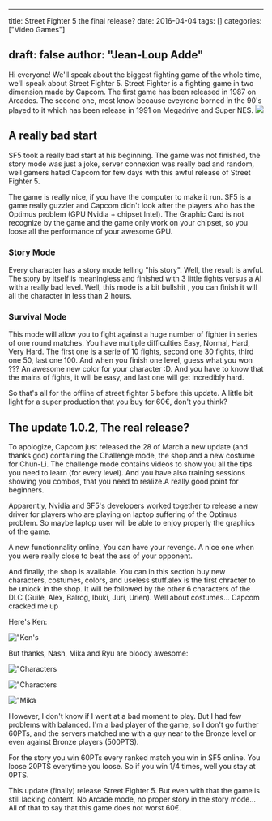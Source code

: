 
---
title: Street Fighter 5 the final release?
date: 2016-04-04
tags: []
categories: ["Video Games"]

draft: false
author: "Jean-Loup Adde"
---

Hi everyone! We'll speak about the biggest fighting game of the
whole time, we'll speak about Street Fighter 5. Street Fighter is
a fighting game in two dimension made by Capcom. The first game
has been released in 1987 on Arcades. The second one, most know
because eveyrone borned in the 90's played to it which has been release
in 1991 on Megadrive and Super NES.
![](/post_preview/20160404_214521_Street_Fighter_5_71277.jpg)

A really bad start
------------------

SF5 took a really bad start at his beginning. The game was not finished,
the story mode was just a joke, server connexion was really bad
and random, well gamers hated Capcom for few days with this awful
release of Street Fighter 5.

The game is really nice, if you have the computer to make it run.
SF5 is a game really guzzler and Capcom didn't look after the players
who has the Optimus problem (GPU Nvidia + chipset Intel). The
Graphic Card is not recognize by the game and the game only work on your
chipset, so you loose all the performance of your awesome GPU.

### Story Mode

Every character has a story mode telling "his story". Well, the
result is awful. The story by itself is meaningless and finished
with 3 little fights versus a AI with a really bad level. Well, this
mode is a bit bullshit , you can finish it will all the character
in less than 2 hours.

### Survival Mode

This mode will allow you to fight against a huge number of fighter in
series of one round matches. You have multiple difficulties Easy,
Normal, Hard, Very Hard. The first one is a serie of 10 fights, second
one 30 fights, third one 50, last one 100. And when you finish one
level, guess what you won ??? An awesome new color for your character
:D. And you have to know that the mains of fights, it will be easy, and
last one will get incredibly hard.

So that's all for the offline of street fighter 5 before this update. A
little bit light for a super production that you buy for 60€, don't you
think?

The update 1.0.2, The real release?
-----------------------------------

To apologize, Capcom just released the 28 of March a new update (and
thanks god) containing the Challenge mode, the shop and a new costume
for Chun-Li. The challenge mode contains videos to show you all the tips
you need to learn (for every level). And you have also training sessions
showing you combos, that you need to realize.A really good point for
beginners.

Apparently, Nvidia and SF5's developers worked together to release a
new driver for players who are playing on laptop suffering of the
Optimus problem. So maybe laptop user will be able to enjoy properly the
graphics of the game.

 A new functionnality online, You can have your revenge. A nice
one when you were really close to beat the ass of your opponent.



And finally, the shop is available. You can in this section buy new
characters, costumes, colors, and useless stuff.alex is the first
chracter to be unlock in the shop. It will be followed by the other 6
characters of the DLC (Guile, Alex, Balrog, Ibuki, Juri, Urien). Well
about costumes\... Capcom cracked me up



Here's Ken:

 !["Ken's](https://i.imgur.com/Gq0RPq7.jpg)

But thanks, Nash, Mika and Ryu are bloody awesome:

 !["Characters](https://i.imgur.com/MfNKLr3.png)


!["Characters](https://pbs.twimg.com/media/CerJgqQWsAATVa5.jpg)

 !["Mika](https://i.imgur.com/xebebLQ.jpg)

However, I don't know if I went at a bad moment to play. But I had few
problems with balanced. I'm a bad player of the game, so I don't
go further 60PTs, and the servers matched me with a guy near to
the Bronze level or even against Bronze players (500PTS).

For the story you win 60PTs every ranked match you win in SF5 online.
You loose 20PTS everytime you loose. So if you win 1/4 times, well you
stay at 0PTS.

This update (finally) release Street Fighter 5. But even with that the
game is still lacking content. No Arcade mode, no proper story in the
story mode\... All of that to say that this game does not worst 60€.
